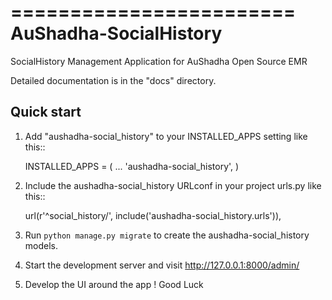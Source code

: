 ========================
AuShadha-SocialHistory
========================

SocialHistory Management Application for AuShadha Open Source EMR

Detailed documentation is in the "docs" directory.

Quick start
-----------

1. Add "aushadha-social_history" to your INSTALLED_APPS setting like this::

    INSTALLED_APPS = (
        ...
        'aushadha-social_history',
    )

2. Include the aushadha-social_history URLconf in your project urls.py like this::

    url(r'^social_history/', include('aushadha-social_history.urls')),

3. Run `python manage.py migrate` to create the aushadha-social_history models.

4. Start the development server and visit http://127.0.0.1:8000/admin/

5. Develop the UI around the app ! Good Luck